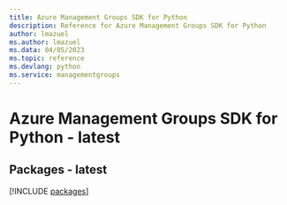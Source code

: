 ```yaml
---
title: Azure Management Groups SDK for Python
description: Reference for Azure Management Groups SDK for Python
author: lmazuel
ms.author: lmazuel
ms.data: 04/05/2023
ms.topic: reference
ms.devlang: python
ms.service: managementgroups
---
```

# Azure Management Groups SDK for Python - latest
## Packages - latest
[!INCLUDE [packages](management-groups-index.md)]